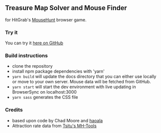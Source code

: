 ## Treasure Map Solver and Mouse Finder ##

for HitGrab's [MouseHunt](https://www.mousehuntgame.com/) browser game.

### Try it ###

You can try it [here on GitHub](http://olf.github.io/mhmapsolver/)

### Build instructions ###

- clone the repository
- install npm package dependencies with 'yarn'
- ``yarn build`` will update the docs directory that you can either use locally or move to your own server. Mouse data will be fetched from GitHub.
- ``yarn start`` will start the dev environment with live updating in BrowserSync on localhost:3000
- ``yarn sass`` generates the CSS file

### Credits ###

- based upon code by Chad Moore and [haoala](https://dl.dropboxusercontent.com/u/14589881/map.html)
- Attraction rate data from [Tsitu's MH-Tools](https://github.com/tsitu/MH-Tools)

